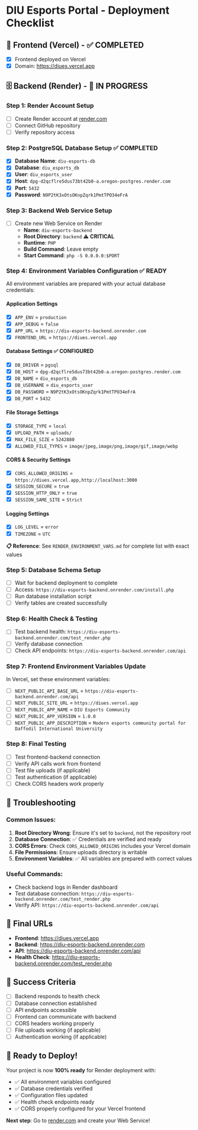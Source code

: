 # DIU Esports Portal - Deployment Checklist

## 🚀 Frontend (Vercel) - ✅ COMPLETED
- [x] Frontend deployed on Vercel
- [x] Domain: https://diues.vercel.app

## 🗄️ Backend (Render) - 🔄 IN PROGRESS

### Step 1: Render Account Setup
- [ ] Create Render account at [render.com](https://render.com)
- [ ] Connect GitHub repository
- [ ] Verify repository access

### Step 2: PostgreSQL Database Setup ✅ COMPLETED
- [x] **Database Name**: `diu-esports-db`
- [x] **Database**: `diu_esports_db`
- [x] **User**: `diu_esports_user`
- [x] **Host**: `dpg-d2qcflre5dus73bt42b0-a.oregon-postgres.render.com`
- [x] **Port**: `5432`
- [x] **Password**: `N9P2tK3xOtsOKnpZqrk1PmtTPO34eFrA`

### Step 3: Backend Web Service Setup
- [ ] Create new Web Service on Render
  - **Name**: `diu-esports-backend`
  - **Root Directory**: `backend` ⚠️ **CRITICAL**
  - **Runtime**: `PHP`
  - **Build Command**: Leave empty
  - **Start Command**: `php -S 0.0.0.0:$PORT`

### Step 4: Environment Variables Configuration ✅ READY
All environment variables are prepared with your actual database credentials:

#### Application Settings
- [x] `APP_ENV` = `production`
- [x] `APP_DEBUG` = `false`
- [x] `APP_URL` = `https://diu-esports-backend.onrender.com`
- [x] `FRONTEND_URL` = `https://diues.vercel.app`

#### Database Settings ✅ CONFIGURED
- [x] `DB_DRIVER` = `pgsql`
- [x] `DB_HOST` = `dpg-d2qcflre5dus73bt42b0-a.oregon-postgres.render.com`
- [x] `DB_NAME` = `diu_esports_db`
- [x] `DB_USERNAME` = `diu_esports_user`
- [x] `DB_PASSWORD` = `N9P2tK3xOtsOKnpZqrk1PmtTPO34eFrA`
- [x] `DB_PORT` = `5432`

#### File Storage Settings
- [x] `STORAGE_TYPE` = `local`
- [x] `UPLOAD_PATH` = `uploads/`
- [x] `MAX_FILE_SIZE` = `5242880`
- [x] `ALLOWED_FILE_TYPES` = `image/jpeg,image/png,image/gif,image/webp`

#### CORS & Security Settings
- [x] `CORS_ALLOWED_ORIGINS` = `https://diues.vercel.app,http://localhost:3000`
- [x] `SESSION_SECURE` = `true`
- [x] `SESSION_HTTP_ONLY` = `true`
- [x] `SESSION_SAME_SITE` = `Strict`

#### Logging Settings
- [x] `LOG_LEVEL` = `error`
- [x] `TIMEZONE` = `UTC`

**📋 Reference**: See `RENDER_ENVIRONMENT_VARS.md` for complete list with exact values

### Step 5: Database Schema Setup
- [ ] Wait for backend deployment to complete
- [ ] Access: `https://diu-esports-backend.onrender.com/install.php`
- [ ] Run database installation script
- [ ] Verify tables are created successfully

### Step 6: Health Check & Testing
- [ ] Test backend health: `https://diu-esports-backend.onrender.com/test_render.php`
- [ ] Verify database connection
- [ ] Check API endpoints: `https://diu-esports-backend.onrender.com/api`

### Step 7: Frontend Environment Variables Update
In Vercel, set these environment variables:

- [ ] `NEXT_PUBLIC_API_BASE_URL` = `https://diu-esports-backend.onrender.com/api`
- [ ] `NEXT_PUBLIC_SITE_URL` = `https://diues.vercel.app`
- [ ] `NEXT_PUBLIC_APP_NAME` = `DIU Esports Community`
- [ ] `NEXT_PUBLIC_APP_VERSION` = `1.0.0`
- [ ] `NEXT_PUBLIC_APP_DESCRIPTION` = `Modern esports community portal for Daffodil International University`

### Step 8: Final Testing
- [ ] Test frontend-backend connection
- [ ] Verify API calls work from frontend
- [ ] Test file uploads (if applicable)
- [ ] Test authentication (if applicable)
- [ ] Check CORS headers work properly

## 🔧 Troubleshooting

### Common Issues:
1. **Root Directory Wrong**: Ensure it's set to `backend`, not the repository root
2. **Database Connection**: ✅ Credentials are verified and ready
3. **CORS Errors**: Check `CORS_ALLOWED_ORIGINS` includes your Vercel domain
4. **File Permissions**: Ensure uploads directory is writable
5. **Environment Variables**: ✅ All variables are prepared with correct values

### Useful Commands:
- Check backend logs in Render dashboard
- Test database connection: `https://diu-esports-backend.onrender.com/test_render.php`
- Verify API: `https://diu-esports-backend.onrender.com/api`

## 📱 Final URLs
- **Frontend**: https://diues.vercel.app
- **Backend**: https://diu-esports-backend.onrender.com
- **API**: https://diu-esports-backend.onrender.com/api
- **Health Check**: https://diu-esports-backend.onrender.com/test_render.php

## 🎯 Success Criteria
- [ ] Backend responds to health check
- [ ] Database connection established
- [ ] API endpoints accessible
- [ ] Frontend can communicate with backend
- [ ] CORS headers working properly
- [ ] File uploads working (if applicable)
- [ ] Authentication working (if applicable)

## 🚀 Ready to Deploy!

Your project is now **100% ready** for Render deployment with:
- ✅ All environment variables configured
- ✅ Database credentials verified
- ✅ Configuration files updated
- ✅ Health check endpoints ready
- ✅ CORS properly configured for your Vercel frontend

**Next step**: Go to [render.com](https://render.com) and create your Web Service!
